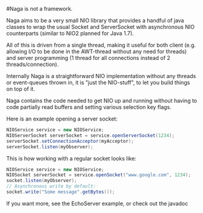 #Naga is not a framework.

Naga aims to be a very small NIO library that provides a handful of java classes to wrap the usual Socket and ServerSocket with asynchronous NIO counterparts (similar to NIO2 planned for Java 1.7).

All of this is driven from a single thread, making it useful for both client (e.g. allowing I/O to be done in the AWT-thread without any need for threads) and server programming (1 thread for all connections instead of 2 threads/connection).

Internally Naga is a straightforward NIO implementation without any threads or event-queues thrown in, it is "just the NIO-stuff", to let you build things on top of it.

Naga contains the code needed to get NIO up and running without having to code partially read buffers and setting various selection key flags.

Here is an example opening a server socket:

```java
NIOService service = new NIOService;
NIOServerSocket serverSocket = service.openServerSocket(1234);
serverSocket.setConnectionAcceptor(myAcceptor);
serverSocket.listen(myObserver);
```
This is how working with a regular socket looks like:

```java
NIOService service = new NIOService;
NIOSocket serverSocket = service.openSocket("www.google.com", 1234);
socket.listen(myObserver);
// Asynchronous write by default:
socket.write("Some message".getBytes());
```
If you want more, see the EchoServer example, or check out the javadoc
